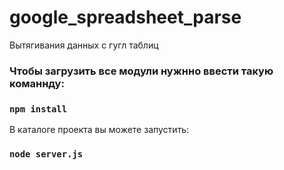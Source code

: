 # google_spreadsheet_parse

Вытягивания данных с гугл таблиц<br>

### Чтобы загрузить все модули нужнно ввести такую команнду:

### `npm install`

В каталоге проекта вы можете запустить:
### `node server.js`
